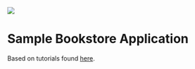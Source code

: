 [<img src="https://travis-ci.org/soen6441-teamL1/PlayBookstore.svg?branch=master"/>](https://travis-ci.org/soen6441-teamL1/PlayBookstore)

# Sample Bookstore Application
Based on tutorials found [here](https://www.youtube.com/watch?v=zQUZOiQPz_I&list=PLYPFxrXyK0Bx9SBkNhJr1e2-NlIq4E7ED).
